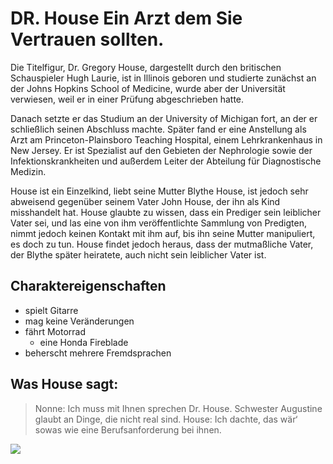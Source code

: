# DR. House Ein Arzt dem Sie Vertrauen sollten.

Die Titelfigur, Dr. Gregory House, dargestellt durch den britischen Schauspieler Hugh Laurie, ist in Illinois geboren und studierte zunächst an der Johns Hopkins School of Medicine,
wurde aber der Universität verwiesen, weil er in einer Prüfung abgeschrieben hatte. 

Danach setzte er das Studium an der University of Michigan fort, an der er schließlich seinen Abschluss machte. Später fand er eine Anstellung als Arzt am Princeton-Plainsboro Teaching Hospital, 
einem Lehrkrankenhaus in New Jersey. Er ist Spezialist auf den Gebieten der Nephrologie sowie der Infektionskrankheiten und außerdem Leiter der Abteilung für Diagnostische Medizin.

House ist ein Einzelkind, liebt seine Mutter Blythe House, ist jedoch sehr abweisend gegenüber seinem Vater John House, der ihn als Kind misshandelt hat.
House glaubte zu wissen, dass ein Prediger sein leiblicher Vater sei, und las eine von ihm veröffentlichte Sammlung von Predigten,
nimmt jedoch keinen Kontakt mit ihm auf, bis ihn seine Mutter manipuliert, es doch zu tun. House findet jedoch heraus, dass der mutmaßliche Vater, der Blythe später heiratete, auch nicht sein leiblicher Vater ist.

## Charaktereigenschaften

* spielt Gitarre
* mag keine Veränderungen
* fährt Motorrad
	* eine Honda Fireblade
* beherscht mehrere Fremdsprachen

## Was House sagt:

> Nonne: Ich muss mit Ihnen sprechen Dr. House. 
> Schwester Augustine glaubt an Dinge, die nicht real sind.
> House: Ich dachte, das wär‘ sowas wie eine Berufsanforderung bei ihnen.

<img src="https://upload.wikimedia.org/wikipedia/commons/thumb/e/ea/Hugh_Laurie_2009.jpg/220px-Hugh_Laurie_2009.jpg"/>
